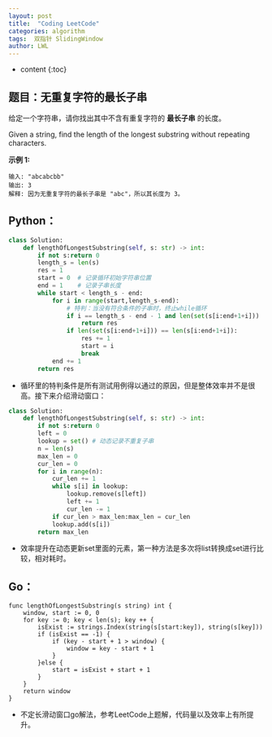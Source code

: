 ```yaml
---
layout: post
title:  "Coding LeetCode"
categories: algorithm
tags:  双指针 SlidingWindow
author: LWL
---
```


* content
{:toc}

## 题目：无重复字符的最长子串

给定一个字符串，请你找出其中不含有重复字符的 **最长子串** 的长度。

Given a string, find the length of the longest substring without repeating characters.

**示例 1:**

```
输入: "abcabcbb"
输出: 3 
解释: 因为无重复字符的最长子串是 "abc"，所以其长度为 3。
```

## Python：

```python
class Solution:
    def lengthOfLongestSubstring(self, s: str) -> int:
        if not s:return 0
        length_s = len(s)
        res = 1
        start = 0  # 记录循环初始字符串位置
        end = 1    # 记录子串长度
        while start < length_s - end:
            for i in range(start,length_s-end):
                # 特判：当没有符合条件的子串时，终止while循环
                if i == length_s - end - 1 and len(set(s[i:end+1+i])) != len(s[i:end+1+i]):
                    return res
                if len(set(s[i:end+1+i])) == len(s[i:end+1+i]):
                    res += 1
                    start = i
                    break
            end += 1
        return res
```



- 循环里的特判条件是所有测试用例得以通过的原因，但是整体效率并不是很高。接下来介绍滑动窗口：

```python
class Solution:
    def lengthOfLongestSubstring(self, s: str) -> int:
        if not s:return 0
        left = 0
        lookup = set() # 动态记录不重复子串
        n = len(s)
        max_len = 0
        cur_len = 0
        for i in range(n):
            cur_len += 1
            while s[i] in lookup:
                lookup.remove(s[left])
                left += 1
                cur_len -= 1
            if cur_len > max_len:max_len = cur_len
            lookup.add(s[i])
        return max_len
```



- 效率提升在动态更新set里面的元素，第一种方法是多次将list转换成set进行比较，相对耗时。

## Go：

```golang
func lengthOfLongestSubstring(s string) int {
	window, start := 0, 0
	for key := 0; key < len(s); key ++ {
		isExist := strings.Index(string(s[start:key]), string(s[key]))
		if (isExist == -1) {
			if (key - start + 1 > window) {
				window = key - start + 1
			} 
		}else {
			start = isExist + start + 1
		}
	}
	return window
}
```

- 不定长滑动窗口go解法，参考LeetCode上题解，代码量以及效率上有所提升。






